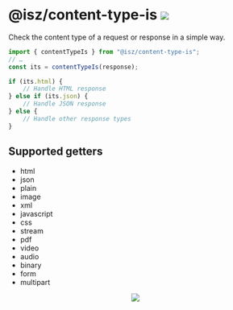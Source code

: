 # @isz/content-type-is [![](https://img.shields.io/npm/v/@isz/content-type-is)](https://www.npmjs.com/package/@isz/content-type-is)

Check the content type of a request or response in a simple way.

```ts
import { contentTypeIs } from "@isz/content-type-is";
// …
const its = contentTypeIs(response);

if (its.html) {
	// Handle HTML response
} else if (its.json) {
	// Handle JSON response
} else {
	// Handle other response types
}
```

## Supported getters

- html
- json
- plain
- image
- xml
- javascript
- css
- stream
- pdf
- video
- audio
- binary
- form
- multipart

<center>

![](https://github.com/user-attachments/assets/32fb4611-072a-4bdd-a075-f56ed7f60937)

</center>
